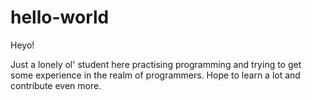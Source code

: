 # hello-world

Heyo!

Just a lonely ol' student here practising programming and trying to get some experience in the realm of programmers.
Hope to learn a lot and contribute even more.
